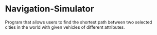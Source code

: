 # Navigation-Simulator
Program that allows users to find the shortest path between two selected cities in the world with given vehicles of different attributes.  
